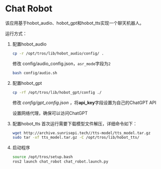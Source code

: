 # Chat Robot

该应用基于hobot_audio、hobot_gpt和hobot_tts实现一个聊天机器人。

运行方式：

1. 配置hobot_audio

   ```bash
   cp -r /opt/tros/lib/hobot_audio/config/ .
   ```

   修改 config/audio_config.json，`asr_mode`字段为`2`

   ```bash
   bash config/audio.sh
   ```

2. 配置hobot_gpt

   ```bash
   cp -rf /opt/tros/lib/hobot_gpt/config ./
   ```

   修改 *config/gpt_config.json* ，将**api_key**字段设置为自己的ChatGPT API

   设置网络代理，确保可以访问ChatGPT

3. 配置hobot_tts
   首次运行需要下载模型文件解压，详细命令如下：

   ```bash
   wget http://archive.sunrisepi.tech//tts-model/tts_model.tar.gz
   sudo tar -xf tts_model.tar.gz -C /opt/tros/lib/hobot_tts/
   ```

4. 启动程序

   ```bash
   source /opt/tros/setup.bash
   ros2 launch chat_robot chat_robot.launch.py
   ```
